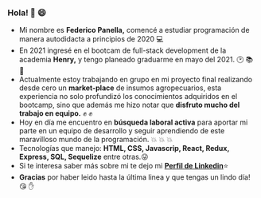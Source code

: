 ### Hola! 👋 :smile:

- Mi nombre es **Federico Panella,** comencé a estudiar programación de manera autodidacta a principios de 2020 :computer:
- En 2021 ingresé en el bootcam de full-stack development de la academia **Henry,** y tengo planeado graduarme en mayo del 2021. :clock2: :books: :date:
- Actualmente estoy trabajando en grupo en mi proyecto final realizando desde cero un **market-place** de insumos agropecuarios, esta experiencia no solo profundizó los conocimientos adquiridos en el bootcamp, sino que además me hizo notar que **disfruto mucho del trabajo en equipo.** :fist: :fist:
- Hoy en día me encuentro en **búsqueda laboral activa** para aportar mi parte en un equipo de desarrollo y seguir aprendiendo de este maravilloso mundo de la programación. :boom: :boom: :boom: 
- Tecnologías que manejo: **HTML, CSS, Javascrip, React, Redux, Express, SQL, Sequelize** entre otras.:stuck_out_tongue_winking_eye:
- Si te interesa saber más sobre mi te dejo mi **[Perfil de Linkedin](https://www.linkedin.com/in/federico-panella/)**:star:
- **Gracias** por haber leido hasta la última linea y que tengas un lindo día! :kissing_heart: :hand:

<!--
**efedefede/efedefede** is a ✨ _special_ ✨ repository because its `README.md` (this file) appears on your GitHub profile.

Here are some ideas to get you started:

- 🔭 I’m currently working on ...
- 🌱 I’m currently learning ...
- 👯 I’m looking to collaborate on ...
- 🤔 I’m looking for help with ...
- 💬 Ask me about ...
- 📫 How to reach me: ...
- 😄 Pronouns: ...
- ⚡ Fun fact: ...
-->
